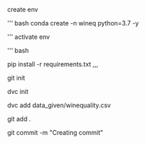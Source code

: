create env

''' bash
conda create -n wineq python=3.7 -y

'''
 activate env

 ''' bash

 pip install -r requirements.txt
 ,,,

 git init

 dvc init

 dvc add data_given/winequality.csv

 git add .

 git commit -m "Creating commit"